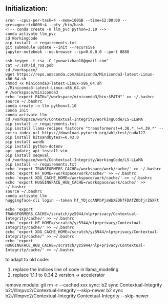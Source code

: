 

## Initialization:
```
srun --cpus-per-task=4 --mem=100GB --time=12:00:00 --gres=gpu:rtx8000:4 --pty /bin/bash
<!-- conda create -n llm_pvc python=3.10 -->
conda activate llm_pvc
cd WorkingCode
pip install -r requirements.txt
git submodule update --init --recursive
jupyter-notebook --no-browser --ip=0.0.0.0 --port 8888
```


```
ssh-keygen -t rsa -C "yunweizhao18@gmail.com"
cat ~/.ssh/id_rsa.pub
cd /workspace/
wget https://repo.anaconda.com/miniconda/Miniconda3-latest-Linux-x86_64.sh
chmod +x Miniconda3-latest-Linux-x86_64.sh
./Miniconda3-latest-Linux-x86_64.sh
# /workspace/miniconda3
echo 'export PATH="/workspace/miniconda3/bin:$PATH"' >> ~/.bashrc
source ~/.bashrc
conda create -n llm python=3.10
conda init
conda activate llm
cd /workspace/work/Contextual-Integrity/WorkingCode/LS-LLaMA
pip install -r requirements.txt
pip install llama-recipes fastcore "transformers!=4.38.*,!=4.39.*" --extra-index-url https://download.pytorch.org/whl/test/cuda127
pip install bitsandbytes>=0.43.0
pip install wandb
pip install python-dotenv
apt update; apt install vim
pip install seqeval
cd /workspace/work/Contextual-Integrity/WorkingCode/LS-LLaMA
pip install -r requirements.txt
echo 'export TRANSFORMERS_CACHE=/workspace/work/cache/' >> ~/.bashrc
echo 'export HF_HOME=/workspace/work/cache/' >> ~/.bashrc
echo 'export XDG_CACHE_HOME=/workspace/work/cache/' >> ~/.bashrc
echo 'export HUGGINGFACE_HUB_CACHE=/workspace/work/cache/' >> ~/.bashrc
source ~/.bashrc
conda activate llm
huggingface-cli login --token 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
```
```
echo 'export TRANSFORMERS_CACHE=/scratch/yz5944/nlp+privacy/Contextual-Integrity/cache/' >> ~/.bashrc
echo 'export HF_HOME=/scratch/yz5944/nlp+privacy/Contextual-Integrity/cache/' >> ~/.bashrc
echo 'export XDG_CACHE_HOME=/scratch/yz5944/nlp+privacy/Contextual-Integrity/cache/' >> ~/.bashrc
echo 'export HUGGINGFACE_HUB_CACHE=/scratch/yz5944/nlp+privacy/Contextual-Integrity/cache/' >> ~/.bashrc
```

to adapt to old code:
1. replace the indices line of code in llama_modeling
2. replace 1.1.1 to 0.34.2 version -> accelerator

remove module: git rm -r --cached xxx
sync: b2 sync Contextual-Integrity b2://llmpvc2/Contextual-Integrity --skip-newer
b2 sync b2://llmpvc2/Contextual-Integrity Contextual-Integrity --skip-newer